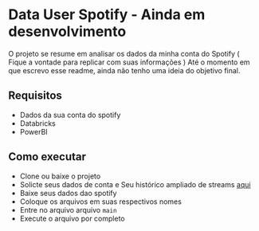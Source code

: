 # Data User Spotify - Ainda em desenvolvimento

O projeto se resume em analisar os dados da minha conta do Spotify ( Fique a vontade para replicar com suas informações )
Até o momento em que escrevo esse readme, ainda não tenho uma ideia do objetivo final.


## Requisitos

- Dados da sua conta do spotify
- Databricks
- PowerBI

## Como executar

- Clone ou baixe o projeto
- Solicte seus dados de conta e Seu histórico ampliado de streams [aqui](https://www.spotify.com/account/privacy/)
- Baixe seus dados dao spotify
- Coloque os arquivos em suas respectivos nomes
- Entre no arquivo arquivo `main`
- Execute o arquivo por completo